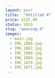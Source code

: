```yaml
---
layout: post
title:  "Untitled 4"
price: $125.00
status: SOLD
slug: "weaving-4"
images:
  - main.jpg
  - IMG_1066.jpg
  - IMG_1067.jpg
  - IMG_1068.jpg
  - IMG_1069.jpg
  - IMG_1070.jpg
  - IMG_1071.jpg
---
```

